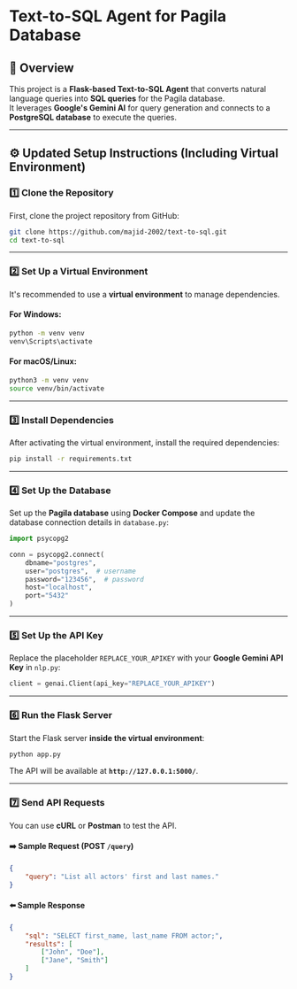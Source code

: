 
# **Text-to-SQL Agent for Pagila Database**  

## **📌 Overview**  
This project is a **Flask-based Text-to-SQL Agent** that converts natural language queries into **SQL queries** for the Pagila database.  
It leverages **Google's Gemini AI** for query generation and connects to a **PostgreSQL database** to execute the queries.  

---

## **⚙️ Updated Setup Instructions (Including Virtual Environment)**  

### **1️⃣ Clone the Repository**  
First, clone the project repository from GitHub:  

```sh
git clone https://github.com/majid-2002/text-to-sql.git
cd text-to-sql
```

---

### **2️⃣ Set Up a Virtual Environment**  
It's recommended to use a **virtual environment** to manage dependencies.  

#### **For Windows:**
```sh
python -m venv venv
venv\Scripts\activate
```

#### **For macOS/Linux:**
```sh
python3 -m venv venv
source venv/bin/activate
```

---

### **3️⃣ Install Dependencies**  
After activating the virtual environment, install the required dependencies:  

```sh
pip install -r requirements.txt
```

---

### **4️⃣ Set Up the Database**  
Set up the **Pagila database** using **Docker Compose** and update the database connection details in `database.py`:  

```python
import psycopg2

conn = psycopg2.connect(
    dbname="postgres",
    user="postgres",  # username
    password="123456",  # password
    host="localhost",
    port="5432"
)
```


---

### **5️⃣ Set Up the API Key**  
Replace the placeholder `REPLACE_YOUR_APIKEY` with your **Google Gemini API Key** in `nlp.py`:  

```python
client = genai.Client(api_key="REPLACE_YOUR_APIKEY")
```

---

### **6️⃣ Run the Flask Server**  
Start the Flask server **inside the virtual environment**:  

```sh
python app.py
```

The API will be available at **`http://127.0.0.1:5000/`**.

---

### **7️⃣ Send API Requests**  

You can use **cURL** or **Postman** to test the API.

#### **➡️ Sample Request (POST `/query`)**  
```json
{
    "query": "List all actors' first and last names."
}
```

#### **⬅️ Sample Response**  
```json
{
    "sql": "SELECT first_name, last_name FROM actor;",
    "results": [
        ["John", "Doe"],
        ["Jane", "Smith"]
    ]
}
```
